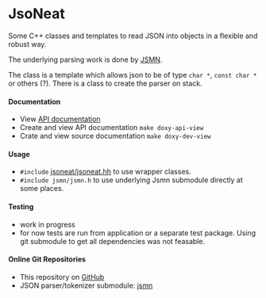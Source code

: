 # JsoNeat

  Some C++ classes and templates to read JSON into objects in a flexible and robust way.
  
  The underlying parsing work is done by [JSMN](https://github.com/zserge/jsmn).
  
  The class is a template which allows json to be of type `char *`, `const char *` or others (?).
  There is a class to create the parser on stack.


#### Documentation
   *  View [API documentation](https://zwiebert.github.io/mbed-jsoneat/api) 
   *  Create and view API documentation `make doxy-api-view`
   *  Crate and view source documentation `make doxy-dev-view`

#### Usage
   * `#include` [jsoneat/jsoneat.hh](components/jsoneat/include/jsoneat/jsoneat.hh) to use wrapper classes. 
   * `#include jsmn/jsmn.h` to use underlying Jsmn submodule directly at some places. 
   

#### Testing
   * work in progress
   * for now tests are run from  application or a separate test package. Using git submodule to get all dependencies was not feasable.
   

   
#### Online Git Repositories
  * This repository on [GitHub](https://github.com/zwiebert/mbed-jsoneat)
  * JSON parser/tokenizer submodule: [jsmn](https://github.com/zserge/jsmn)
